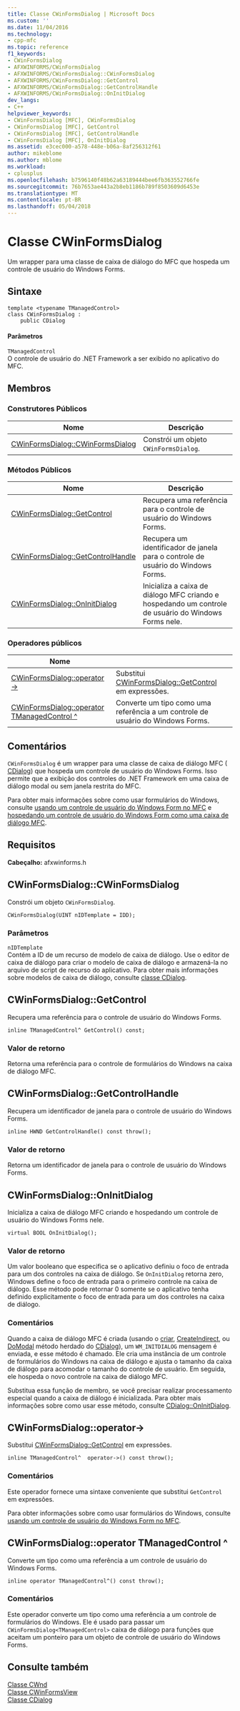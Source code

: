 ```yaml
---
title: Classe CWinFormsDialog | Microsoft Docs
ms.custom: ''
ms.date: 11/04/2016
ms.technology:
- cpp-mfc
ms.topic: reference
f1_keywords:
- CWinFormsDialog
- AFXWINFORMS/CWinFormsDialog
- AFXWINFORMS/CWinFormsDialog::CWinFormsDialog
- AFXWINFORMS/CWinFormsDialog::GetControl
- AFXWINFORMS/CWinFormsDialog::GetControlHandle
- AFXWINFORMS/CWinFormsDialog::OnInitDialog
dev_langs:
- C++
helpviewer_keywords:
- CWinFormsDialog [MFC], CWinFormsDialog
- CWinFormsDialog [MFC], GetControl
- CWinFormsDialog [MFC], GetControlHandle
- CWinFormsDialog [MFC], OnInitDialog
ms.assetid: e3cec000-a578-448e-b06a-8af256312f61
author: mikeblome
ms.author: mblome
ms.workload:
- cplusplus
ms.openlocfilehash: b7596140f48b62a63189444bee6fb363552766fe
ms.sourcegitcommit: 76b7653ae443a2b8eb1186b789f8503609d6453e
ms.translationtype: MT
ms.contentlocale: pt-BR
ms.lasthandoff: 05/04/2018
---
```

# <a name="cwinformsdialog-class"></a>Classe CWinFormsDialog
Um wrapper para uma classe de caixa de diálogo do MFC que hospeda um controle de usuário do Windows Forms.  
  
## <a name="syntax"></a>Sintaxe  
  
```  
template <typename TManagedControl>  
class CWinFormsDialog :   
    public CDialog  
```  
  
#### <a name="parameters"></a>Parâmetros  
 `TManagedControl`  
 O controle de usuário do .NET Framework a ser exibido no aplicativo do MFC.  
  
## <a name="members"></a>Membros  
  
### <a name="public-constructors"></a>Construtores Públicos  
  
|Nome|Descrição|  
|----------|-----------------|  
|[CWinFormsDialog::CWinFormsDialog](#cwinformsdialog)|Constrói um objeto `CWinFormsDialog`.|  
  
### <a name="public-methods"></a>Métodos Públicos  
  
|Nome|Descrição|  
|----------|-----------------|  
|[CWinFormsDialog::GetControl](#getcontrol)|Recupera uma referência para o controle de usuário do Windows Forms.|  
|[CWinFormsDialog::GetControlHandle](#getcontrolhandle)|Recupera um identificador de janela para o controle de usuário do Windows Forms.|  
|[CWinFormsDialog::OnInitDialog](#oninitdialog)|Inicializa a caixa de diálogo MFC criando e hospedando um controle de usuário do Windows Forms nele.|  
  
### <a name="public-operators"></a>Operadores públicos  
  
|Nome||  
|----------|-|  
|[CWinFormsDialog::operator-&gt;](#operator_-_gt)|Substitui [CWinFormsDialog::GetControl](#getcontrol) em expressões.|  
|[CWinFormsDialog::operator TManagedControl ^](#operator_tmanagedcontrol)|Converte um tipo como uma referência a um controle de usuário do Windows Forms.|  
  
## <a name="remarks"></a>Comentários  
 `CWinFormsDialog` é um wrapper para uma classe de caixa de diálogo MFC ( [CDialog](../../mfc/reference/cdialog-class.md)) que hospeda um controle de usuário do Windows Forms. Isso permite que a exibição dos controles do .NET Framework em uma caixa de diálogo modal ou sem janela restrita do MFC.  
  
 Para obter mais informações sobre como usar formulários do Windows, consulte [usando um controle de usuário do Windows Form no MFC](../../dotnet/using-a-windows-form-user-control-in-mfc.md) e [hospedando um controle de usuário do Windows Form como uma caixa de diálogo MFC](../../dotnet/hosting-a-windows-form-user-control-as-an-mfc-dialog-box.md).  
  
## <a name="requirements"></a>Requisitos  
 **Cabeçalho:** afxwinforms.h  
  
##  <a name="cwinformsdialog"></a>  CWinFormsDialog::CWinFormsDialog  
 Constrói um objeto `CWinFormsDialog`.  
  
```  
CWinFormsDialog(UINT nIDTemplate = IDD);
```  
  
### <a name="parameters"></a>Parâmetros  
 `nIDTemplate`  
 Contém a ID de um recurso de modelo de caixa de diálogo. Use o editor de caixa de diálogo para criar o modelo de caixa de diálogo e armazená-la no arquivo de script de recurso do aplicativo. Para obter mais informações sobre modelos de caixa de diálogo, consulte [classe CDialog](../../mfc/reference/cdialog-class.md).  
  
##  <a name="getcontrol"></a>  CWinFormsDialog::GetControl  
 Recupera uma referência para o controle de usuário do Windows Forms.  
  
```  
inline TManagedControl^ GetControl() const;  
```  
  
### <a name="return-value"></a>Valor de retorno  
 Retorna uma referência para o controle de formulários do Windows na caixa de diálogo MFC.  
  
##  <a name="getcontrolhandle"></a>  CWinFormsDialog::GetControlHandle  
 Recupera um identificador de janela para o controle de usuário do Windows Forms.  
  
```  
inline HWND GetControlHandle() const throw();
```  
  
### <a name="return-value"></a>Valor de retorno  
 Retorna um identificador de janela para o controle de usuário do Windows Forms.  
  
##  <a name="oninitdialog"></a>  CWinFormsDialog::OnInitDialog  
 Inicializa a caixa de diálogo MFC criando e hospedando um controle de usuário do Windows Forms nele.  
  
```  
virtual BOOL OnInitDialog();
```  
  
### <a name="return-value"></a>Valor de retorno  
 Um valor booleano que especifica se o aplicativo definiu o foco de entrada para um dos controles na caixa de diálogo. Se `OnInitDialog` retorna zero, Windows define o foco de entrada para o primeiro controle na caixa de diálogo. Esse método pode retornar 0 somente se o aplicativo tenha definido explicitamente o foco de entrada para um dos controles na caixa de diálogo.  
  
### <a name="remarks"></a>Comentários  
 Quando a caixa de diálogo MFC é criada (usando o [criar](../../mfc/reference/cdialog-class.md#create), [CreateIndirect](../../mfc/reference/cdialog-class.md#createindirect), ou [DoModal](../../mfc/reference/cdialog-class.md#domodal) método herdado do [CDialog](../../mfc/reference/cdialog-class.md)), um `WM_INITDIALOG` mensagem é enviada, e esse método é chamado. Ele cria uma instância de um controle de formulários do Windows na caixa de diálogo e ajusta o tamanho da caixa de diálogo para acomodar o tamanho do controle de usuário. Em seguida, ele hospeda o novo controle na caixa de diálogo MFC.  
  
 Substitua essa função de membro, se você precisar realizar processamento especial quando a caixa de diálogo é inicializada. Para obter mais informações sobre como usar esse método, consulte [CDialog::OnInitDialog](../../mfc/reference/cdialog-class.md#oninitdialog).  
  
##  <a name="operator_-_gt"></a>  CWinFormsDialog::operator-&gt;  
 Substitui [CWinFormsDialog::GetControl](#getcontrol) em expressões.  
  
```  
inline TManagedControl^  operator->() const throw();
```  
  
### <a name="remarks"></a>Comentários  
 Este operador fornece uma sintaxe conveniente que substitui `GetControl` em expressões.  
  
 Para obter informações sobre como usar formulários do Windows, consulte [usando um controle de usuário do Windows Form no MFC](../../dotnet/using-a-windows-form-user-control-in-mfc.md).  
  
##  <a name="operator_tmanagedcontrol_xor"></a>  CWinFormsDialog::operator TManagedControl ^  
 Converte um tipo como uma referência a um controle de usuário do Windows Forms.  
  
```  
inline operator TManagedControl^() const throw();
```  
  
### <a name="remarks"></a>Comentários  
 Este operador converte um tipo como uma referência a um controle de formulários do Windows. Ele é usado para passar um `CWinFormsDialog<TManagedControl>` caixa de diálogo para funções que aceitam um ponteiro para um objeto de controle de usuário do Windows Forms.  
  
## <a name="see-also"></a>Consulte também  
 [Classe CWnd](../../mfc/reference/cwnd-class.md)   
 [Classe CWinFormsView](../../mfc/reference/cwinformsview-class.md)   
 [Classe CDialog](../../mfc/reference/cdialog-class.md)
